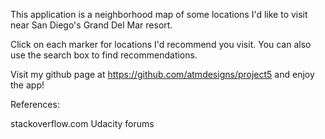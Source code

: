 This application is a neighborhood map of some locations I'd like to visit near San Diego's Grand Del Mar resort.

Click on each marker for locations I'd recommend you visit.  You can also use the search box to find recommendations.

Visit my github page at https://github.com/atmdesigns/project5 and enjoy the app!

References:

stackoverflow.com
Udacity forums
